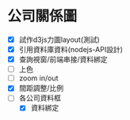 # 公司關係圖

* [x] 試作d3js力圖layout(測試)
* [x] 引用資料庫資料(nodejs-API設計)
* [x] 查詢視窗/前端串接/資料綁定
* [ ] 上色
* [ ] zoom in/out 
* [x] 間距調整/比例
* [ ] 各公司資料框
    - [x] 資料綁定